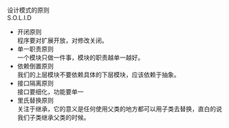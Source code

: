 <!--
 * @Author: Richard Chiang
 * @Date: 2021-03-15 17:03:40
 * @LastEditor: Richard Chiang
 * @LastEditTime: 2021-03-15 17:23:15
 * @Email: 19875991227@163.com
 * @Description: 
-->
设计模式的原则  
S.O.L.I.D  
* 开闭原则  
  程序要对扩展开放，对修改关闭。  
* 单一职责原则  
  一个模块只做一件事，模块的职责越单一越好。  
* 依赖倒置原则  
  我们的上层模块不要依赖具体的下层模块，应该依赖于抽象。  
* 接口隔离原则  
  接口要细化，功能要单一  
* 里氏替换原则  
  关注于继承，它的意义是任何使用父类的地方都可以用子类去替换，直白的说我们子类继承父类的时候。